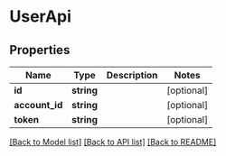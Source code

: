 # UserApi

## Properties
Name | Type | Description | Notes
------------ | ------------- | ------------- | -------------
**id** | **string** |  | [optional] 
**account_id** | **string** |  | [optional] 
**token** | **string** |  | [optional] 

[[Back to Model list]](../README.md#documentation-for-models) [[Back to API list]](../README.md#documentation-for-api-endpoints) [[Back to README]](../README.md)


